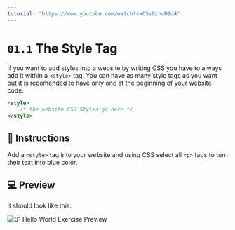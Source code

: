 ```yaml
---
tutorial: "https://www.youtube.com/watch?v=C5sOchuD2d4"
---
```


# `01.1` The Style Tag

If you want to add styles into a website by writing CSS you have to always add it within a `<style>` tag.
You can have as many style tags as you want but it is recomended to have only one at the beginning of your website code.
```HTML
<style>
    /* the website CSS Styles go here */
</style>
```

## 📝 Instructions

Add a `<style>` tag into your website and using CSS select all `<p>` tags to turn their text into blue color.

## 💻 Preview

It should look like this:

![01 Hello World Exercise Preview](https://github.com/4GeeksAcademy/css-tutorial-exercises-course/blob/master/.learn/assets/01.1-1.png?raw=true)

